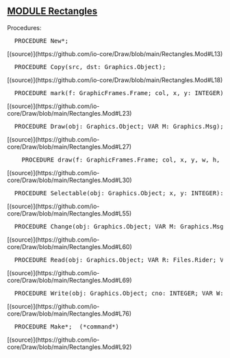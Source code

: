 
## [MODULE Rectangles](https://github.com/io-core/Draw/blob/main/Rectangles.Mod)

Procedures:


<pre>  PROCEDURE New*;</pre> [(source)](https://github.com/io-core/Draw/blob/main/Rectangles.Mod#L13)


<pre>  PROCEDURE Copy(src, dst: Graphics.Object);</pre> [(source)](https://github.com/io-core/Draw/blob/main/Rectangles.Mod#L18)


<pre>  PROCEDURE mark(f: GraphicFrames.Frame; col, x, y: INTEGER);</pre> [(source)](https://github.com/io-core/Draw/blob/main/Rectangles.Mod#L23)


<pre>  PROCEDURE Draw(obj: Graphics.Object; VAR M: Graphics.Msg);</pre> [(source)](https://github.com/io-core/Draw/blob/main/Rectangles.Mod#L27)


<pre>    PROCEDURE draw(f: GraphicFrames.Frame; col, x, y, w, h, lw: INTEGER);</pre> [(source)](https://github.com/io-core/Draw/blob/main/Rectangles.Mod#L30)


<pre>  PROCEDURE Selectable(obj: Graphics.Object; x, y: INTEGER): BOOLEAN;</pre> [(source)](https://github.com/io-core/Draw/blob/main/Rectangles.Mod#L55)


<pre>  PROCEDURE Change(obj: Graphics.Object; VAR M: Graphics.Msg);</pre> [(source)](https://github.com/io-core/Draw/blob/main/Rectangles.Mod#L60)


<pre>  PROCEDURE Read(obj: Graphics.Object; VAR R: Files.Rider; VAR C: Graphics.Context);</pre> [(source)](https://github.com/io-core/Draw/blob/main/Rectangles.Mod#L69)


<pre>  PROCEDURE Write(obj: Graphics.Object; cno: INTEGER; VAR W: Files.Rider; VAR C: Graphics.Context);</pre> [(source)](https://github.com/io-core/Draw/blob/main/Rectangles.Mod#L76)


<pre>  PROCEDURE Make*;  (*command*)</pre> [(source)](https://github.com/io-core/Draw/blob/main/Rectangles.Mod#L92)

